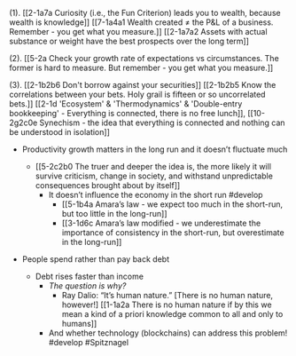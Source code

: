 (1). [[2-1a7a Curiosity (i.e., the Fun Criterion) leads you to wealth, because wealth is knowledge]]
	[[7-1a4a1 Wealth created ≠ the P&L of a business. Remember - you get what you measure.]]
		[[2-1a7a2 Assets with actual substance or weight have the best prospects over the long term]]

(2). [[5-2a Check your growth rate of expectations vs circumstances. The former is hard to measure. But remember - you get what you measure.]]

(3). [[2-1b2b6 Don't borrow against your securities]]
	[[2-1b2b5 Know the correlations between your bets. Holy grail is fifteen or so uncorrelated bets.]]
		[[2-1d 'Ecosystem' & 'Thermodynamics' & 'Double-entry bookkeeping' - Everything is connected, there is no free lunch]], [[10-2g2c0e Synechism - the idea that everything is connected and nothing can be understood in isolation]]

- Productivity growth matters in the long run and it doesn’t fluctuate much
	- [[5-2c2b0 The truer and deeper the idea is, the more likely it will survive criticism, change in society, and withstand unpredictable consequences brought about by itself]]
		- It doesn’t influence the economy in the short run #develop 
			- [[5-1b4a Amara’s law - we expect too much in the short-run, but too little in the long-run]]
			- [[3-1d6c Amara’s law modified - we underestimate the importance of consistency in the short-run, but overestimate in the long-run]]

- People spend rather than pay back debt
	- Debt rises faster than income
		- *The question is why?*
			- Ray Dalio: “It’s human nature.”
				[There is no human nature, however!] 
					[[1-1a2a There is no human nature if by this we mean a kind of a priori knowledge common to all and only to humans]]
		- And whether technology (blockchains) can address this problem! #develop #Spitznagel 
